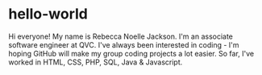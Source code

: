 # hello-world

Hi everyone! My name is Rebecca Noelle Jackson. I'm an associate software engineer at QVC. I've always been interested in coding - I'm hoping GitHub will make my group coding projects a lot easier. So far, I've worked in HTML, CSS, PHP, SQL, Java & Javascript.
